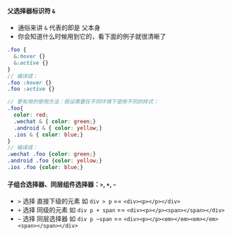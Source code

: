 #### 父选择器标识符 `&`
* 通俗来讲 `&` 代表的即是 父本身
* 你会知道什么时候用到它的，看下面的例子就很清晰了

```scss
.foo {
  &:hover {}
  &:active {}
}
// 编译成：
.foo :hover {}
.foo :active {}

// 更有用的使用方法：假设需要在不同环境下使用不同的样式：
.foo{
  color: red;
  .wechat & { color: green;}
  .android & { color: yellow;}
  .ios & { color: blue;}
}
// 编译成：
.wechat .foo {color: green;}
.android .foo {color: yellow;}
.ios .foo {color: blue;}
```

#### 子组合选择器、同层组件选择器：`>`, `+`, `~`

* `>` 选择 直接下级的元素 如 `div > p` == `<div><p></p></div>`
* `+` 选择 同级的元素 如 `div p + span` == `<div><p></p><span></span></div>`
* `~` 选择 同层选择器 如 `div p ~span` == `<div><p></p><em></em><em></em><span></span></div>`
